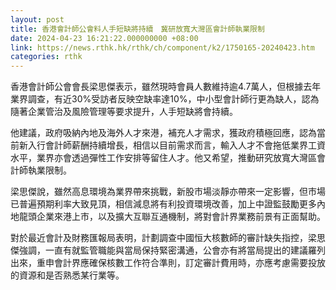 ```yaml
---
layout: post
title: 香港會計師公會料人手短缺將持續　冀研放寬大灣區會計師執業限制
date: 2024-04-23 16:21:22.000000000 +08:00
link: https://news.rthk.hk/rthk/ch/component/k2/1750165-20240423.htm
categories: rthk
---
```


香港會計師公會會長梁思傑表示，雖然現時會員人數維持逾4.7萬人，但根據去年業界調查，有近30%受訪者反映空缺率達10%，中小型會計師行更為缺人，認為隨著企業管治及風險管理等要求提升，人手短缺將會持續。

他建議，政府吸納內地及海外人才來港，補充人才需求，獲政府積極回應，認為當前新入行會計師薪酬持續增長，相信以目前需求而言，輸入人才不會拖低業界工資水平，業界亦會透過彈性工作安排等留住人才。他又希望，推動研究放寬大灣區會計師執業限制。

梁思傑說，雖然高息環境為業界帶來挑戰，新股市場淡靜亦帶來一定影響，但市場已普遍預期利率大致見頂，相信減息將有利投資環境改善，加上中證監鼓勵更多內地龍頭企業來港上市，以及擴大互聯互通機制，將對會計界業務前景有正面幫助。

對於最近會計及財務匯報局表明，計劃調查中國恒大核數師的審計缺失指控，梁思傑強調，一直有就監管職能與當局保持緊密溝通，公會亦有將當局提出的建議羅列出來，重申會計界應確保核數工作符合準則，訂定審計費用時，亦應考慮需要投放的資源和是否熟悉某行業等。
